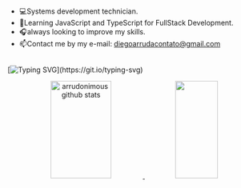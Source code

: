 -  💻Systems development technician.
-  📖Learning JavaScript and TypeScript for FullStack Development.
-  🎧always looking to improve my skills.
-  📫Contact me by my e-mail: diegoarrudacontato@gmail.com

##

[![Typing SVG](https://readme-typing-svg.herokuapp.com/?color=00bfbf&size=35&center=true&vCenter=true&width=1000&lines=Hello,+My+Name+is+Diego+Arruda;I'm+a+systems+development+technician;)](https://git.io/typing-svg)
  
<div align="center">
  <a href="https://github.com/Arrudonimous">  
  <img width="49%" height="195px" src="https://github-readme-stats.vercel.app/api?username=arrudonimous&show_icons=true&count_private=true&hide_border=true&title_color=00bfbf&icon_color=00bfbf&text_color=c9d1d9&bg_color=0d1117" alt="arrudonimous github stats" /> 
  <img width="41%" height="195px" src="https://github-readme-stats.vercel.app/api/top-langs/?username=arrudonimous&layout=compact&hide_border=true&title_color=00bfbf&text_color=00bfbf&bg_color=0d1117" />
</div>
